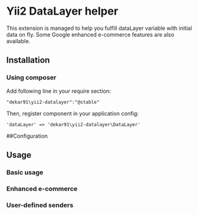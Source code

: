 # Yii2 DataLayer helper 

This extension is managed to help you fulfill dataLayer variable with initial data on fly.
Some Google enhanced e-commerce features are also available.

## Installation
### Using composer
Add following line in your require section:
```
"dekar91\yii2-datalayer":"@stable"
```
Then, register component in your application config:
```
'dataLayer' => 'dekar91\yii2-datalayer\DataLayer'
```

##Configuration


## Usage
### Basic usage
### Enhanced e-commerce
### User-defined senders